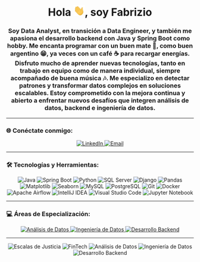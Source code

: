 <h1 align="center">Hola <img src="https://raw.githubusercontent.com/ABSphreak/ABSphreak/master/gifs/Hi.gif" width="30px">, soy Fabrizio</h1>
<h3 align="center">
  Soy Data Analyst, en transición a Data Engineer, y también me apasiona el desarrollo backend con Java y Spring Boot como hobby. 
  Me encanta programar con un buen mate 🧉, como buen argentino 😁, ya veces con un café ☕ para recargar energías. 
  Disfruto mucho de aprender nuevas tecnologías, tanto en trabajo en equipo como de manera individual, siempre acompañado de buena música 🎶. 
  Me especializo en detectar patrones y transformar datos complejos en soluciones escalables. 
  Estoy comprometido con la mejora continua y abierto a enfrentar nuevos desafíos que integren análisis de datos, backend e ingeniería de datos.
</h3>

---

### 🌐 Conéctate conmigo:
<p align="center">
  <a href="https://linkedin.com/in/fabrizioflamini" target="_blank">
    <img src="https://img.shields.io/badge/-LinkedIn-%230077B5.svg?style=for-the-badge&logo=linkedin&logoColor=white" alt="LinkedIn" />
  </a>
  <a href="mailto:flaminifabrizio28@gmail.com">
    <img src="https://img.shields.io/badge/-Email-%23333.svg?style=for-the-badge&logo=gmail&logoColor=white" alt="Email" />
  </a>
</p>

---

### 🛠️ Tecnologías y Herramientas:
<p align="center">
  <img src="https://img.shields.io/badge/Java-%23ED8B00.svg?style=for-the-badge&logo=java&logoColor=white" alt="Java" />
  <img src="https://img.shields.io/badge/Spring%20Boot-%236DB33F.svg?style=for-the-badge&logo=spring-boot&logoColor=white" alt="Spring Boot" />
  <img src="https://img.shields.io/badge/Python-%2314354C.svg?style=for-the-badge&logo=python&logoColor=white" alt="Python" />
  <img src="https://img.shields.io/badge/SQL%20Server-%23CC2927.svg?style=for-the-badge&logo=microsoft-sql-server&logoColor=white" alt="SQL Server" />
  <img src="https://img.shields.io/badge/Django-%23092E20.svg?style=for-the-badge&logo=django&logoColor=white" alt="Django" />
  <img src="https://img.shields.io/badge/Pandas-%23150458.svg?style=for-the-badge&logo=pandas&logoColor=white" alt="Pandas" />
  <img src="https://img.shields.io/badge/Matplotlib-%230079B5.svg?style=for-the-badge&logo=matplotlib&logoColor=white" alt="Matplotlib" />
  <img src="https://img.shields.io/badge/Seaborn-%230395A6.svg?style=for-the-badge&logo=seaborn&logoColor=white" alt="Seaborn" />
  <img src="https://img.shields.io/badge/MySQL-%234479A1.svg?style=for-the-badge&logo=mysql&logoColor=white" alt="MySQL" />
  <img src="https://img.shields.io/badge/PostgreSQL-%23336791.svg?style=for-the-badge&logo=postgresql&logoColor=white" alt="PostgreSQL" />
  <img src="https://img.shields.io/badge/Git-%23F05033.svg?style=for-the-badge&logo=git&logoColor=white" alt="Git" />
  <img src="https://img.shields.io/badge/Docker-%232496ED.svg?style=for-the-badge&logo=docker&logoColor=white" alt="Docker" />
  <img src="https://img.shields.io/badge/Apache%20Airflow-%23017CEE.svg?style=for-the-badge&logo=apache-airflow&logoColor=white" alt="Apache Airflow" />
  <img src="https://img.shields.io/badge/IntelliJ%20IDEA-%23000000.svg?style=for-the-badge&logo=intellij-idea&logoColor=white" alt="IntelliJ IDEA" />
  <img src="https://img.shields.io/badge/Visual%20Studio%20Code-%23007ACC.svg?style=for-the-badge&logo=visual-studio-code&logoColor=white" alt="Visual Studio Code" />
  <img src="https://img.shields.io/badge/Jupyter-%23F37626.svg?style=for-the-badge&logo=jupyter&logoColor=white" alt="Jupyter Notebook" />
</p>

---

### 💻 Áreas de Especialización:
<p align="center">
  <a href="https://www.google.com/search?q=data+analysis" target="_blank">
    <img src="https://img.shields.io/badge/Análisis%20de%20Datos-%23007ACC.svg?style=for-the-badge&logo=visual-studio-code&logoColor=white" alt="Análisis de Datos" />
  </a>
  <a href="https://www.google.com/search?q=data+engineering" target="_blank">
    <img src="https://img.shields.io/badge/Ingeniería%20de%20Datos-%230092CC.svg?style=for-the-badge&logo=google-cloud&logoColor=white" alt="Ingeniería de Datos" />
  </a>
  <a href="https://www.google.com/search?q=backend+development" target="_blank">
    <img src="https://img.shields.io/badge/Desarrollo%20Backend-%23F7DF1E.svg?style=for-the-badge&logo=spring&logoColor=black" alt="Desarrollo Backend" />
  </a>
</p>

---


<p align="center">
  <img src="https://images.unsplash.com/photo-1512001592910-37d0a08e5063?crop=entropy&cs=tinysrgb&fit=max&fm=jpg&ixid=MnwxMTc5MTl8MHwxfGFsbHwxfHx8fHx8fHwxNjEzODU0NzU0&ixlib=rb-1.2.1&q=80&w=400" width="200" alt="Escalas de Justicia" />
  <img src="https://images.unsplash.com/photo-1583976764731-2d219b0e0a8e?crop=entropy&cs=tinysrgb&fit=max&fm=jpg&ixid=MnwxMTc5MTl8MHwxfGFsbHw0fHx8fHx8fHwxNjEzODU0Nzgz&ixlib=rb-1.2.1&q=80&w=400" width="200" alt="FinTech" />
  <img src="https://images.unsplash.com/photo-1519389950473-47f1e83e4c8b?crop=entropy&cs=tinysrgb&fit=max&fm=jpg&ixid=MnwxMTc5MTl8MHwxfGFsbHw3fHx8fHx8fHwxNjEzODU0ODAw&ixlib=rb-1.2.1&q=80&w=400" width="200" alt="Análisis de Datos" />
  <img src="https://images.unsplash.com/photo-1504384308090-c894fdcc5385?crop=entropy&cs=tinysrgb&fit=max&fm=jpg&ixid=MnwxMTc5MTl8MHwxfGFsbHw5fHx8fHx8fHwxNjEzODU0ODU1&ixlib=rb-1.2.1&q=80&w=400" width="200" alt="Ingeniería de Datos" />
  <img src="https://images.unsplash.com/photo-1521558683486-6e4b4b4d9b3b?crop=entropy&cs=tinysrgb&fit=max&fm=jpg&ixid=MnwxMTc5MTl8MHwxfGFsbHwxMHx8fHx8fHx8fHwxNjEzODU0OTAw&ixlib=rb-1.2.1&q=80&w=400" width="200" alt="Desarrollo Backend" />
</p>
